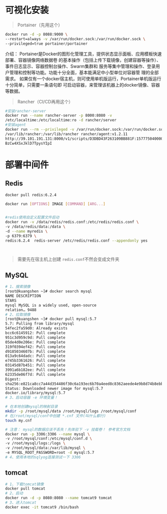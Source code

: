 # 可视化安装

> Portainer（先用这个）

```bash
docker run -d -p 8088:9000 \
--restart=always -v /var/run/docker.sock:/var/run/docker.sock \
--privileged=true portainer/portainer
```

介绍： Portainer是Docker的图形化管理工具，提供状态显示面板、应用模板快速部署、容器镜像网络数据卷 的基本操作（包括上传下载镜像，创建容器等操作）、事件日志显示、容器控制台操作、Swarm集群和 服务等集中管理和操作、登录用户管理和控制等功能。功能十分全面，基本能满足中小型单位对容器管 理的全部需求。 如果仅有一个docker宿主机，则可使用单机版运行，Portainer单机版运行十分简单，只需要一条语句即 可启动容器，来管理该机器上的docker镜像、容器等数据。

> Rancher（CI/CD再用这个）

```bash
#安装rancher-server
docker run --name rancher-server -p 8000:8080 -v
/etc/localtime:/etc/localtime:ro -d rancher/server
#安装agent
docker run --rm --privileged -v /var/run/docker.sock:/var/run/docker.sock -v
/var/lib/rancher:/var/lib/rancher rancher/agent:v1.2.11
http://39.101.191.131:8000/v1/scripts/D3DBD43F263109BB881F:1577750400000:7M0y
BzCw4XSxJklD7TpysYIpI
```



# 部署中间件

## Redis

```bash
docker pull redis:6.2.4
 
docker run [OPTIONS] IMAGE [COMMAND] [ARG...]


#redis使用自定义配置文件启动
docker run -v /data/redis/redis.conf:/etc/redis/redis.conf \
-v /data/redis/data:/data \
-d --name myredis \
-p 6379:6379 \
redis:6.2.4  redis-server /etc/redis/redis.conf --appendonly yes




```

> 需要先在宿主机上创建 `redis.conf`不然会变成文件夹

## MySQL

```bash
# 1、搜索镜像
[root@kuangshen ~]# docker search mysql
NAME DESCRIPTION
STARS
mysql MySQL is a widely used, open-source
relation… 9488
# 2、拉取镜像
[root@kuangshen ~]# docker pull mysql:5.7
5.7: Pulling from library/mysql
54fec2fa59d0: Already exists
bcc6c6145912: Pull complete
951c3d959c9d: Pull complete
05de4d0e206e: Pull complete
319f0394ef42: Pull complete
d9185034607b: Pull complete
013a9c64dadc: Pull complete
e745b3361626: Pull complete
03145d87b451: Pull complete
3991a6b182ee: Pull complete
62335de06f7d: Pull complete
Digest:
sha256:e821ca8cc7a44d354486f30c6a193ec6b70a4eed8c8362aeede4e9b8d74b8ebb
Status: Downloaded newer image for mysql:5.7
docker.io/library/mysql:5.7
# 3、启动容器 -e 环境变量！

# 在本地创建mysql的映射目录
mkdir -p /root/mysql/data /root/mysql/logs /root/mysql/conf
# 在/root/mysql/conf中创建 *.cnf 文件(叫什么都行)
touch my.cnf

# 注意： mysql的数据应该不丢失！先体验下 -v 挂载卷！ 参考官方文档
docker run -p 3306:3306 --name mysql \
-v /root/mysql/conf:/etc/mysql/conf.d \
-v /root/mysql/logs:/logs \
-v /root/mysql/data:/var/lib/mysql \
-e MYSQL_ROOT_PASSWORD=root -d mysql:5.7
# 4、使用本地的sqlyog连接测试一下 3306

```



## tomcat

```bash
# 1、下载tomcat镜像
docker pull tomcat
# 2、启动
docker run -d -p 8080:8080 --name tomcat9 tomcat
# 3、进入tomcat
docker exec -it tomcat9 /bin/bash

```


